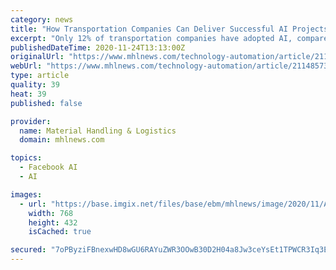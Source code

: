```yaml
---
category: news
title: "How Transportation Companies Can Deliver Successful AI Projects"
excerpt: "Only 12% of transportation companies have adopted AI, compared to 35% in other sectors, says Gartner study. As many companies are recognizing artificial intelligence (AI) as a game-changing technology,"
publishedDateTime: 2020-11-24T13:13:00Z
originalUrl: "https://www.mhlnews.com/technology-automation/article/21148573/how-transportation-companies-can-deliver-successful-ai-projects"
webUrl: "https://www.mhlnews.com/technology-automation/article/21148573/how-transportation-companies-can-deliver-successful-ai-projects"
type: article
quality: 39
heat: 39
published: false

provider:
  name: Material Handling & Logistics
  domain: mhlnews.com

topics:
  - Facebook AI
  - AI

images:
  - url: "https://base.imgix.net/files/base/ebm/mhlnews/image/2020/11/AI_Thinkstock.5fbc13468f6db.png?auto=format&fit=max&w=1200"
    width: 768
    height: 432
    isCached: true

secured: "7oPByziFBnexwHD8wGU6RAYuZWR3OOwB30D2H04a8Jw3ceYsEt1TPWCR3Iq3E9zjNzvjY1HtWXYN2XbRf8lW2FeqvvRB27dJkhvBM4vN7Qiaje5VA/IrHKzXjS4YPWH2rDpEGg+iaUMChlKNCxKz/o2hbi32eONCQQJdzr8wYdDTbgwA2qOPdZn73xWjcOb/6OtDmv0c8DyS0BvlmbwPosPzF96Sf/bbxzDr8/2VRZdxqZKDyIzYKvjKtUbUyNO4+BNDzmRTpeoCZ2ZfVnLXdbcltG3P2ftUHPbg5C7yxByXMtrO1CHFZ5RGbzAg/J+Fj28ZhaGNVjaQU1DJSaFrKAa7Fr5XRWcVkjQI0KkxEzw=;DVUgcSd7r00njZJynap7eg=="
---
```


